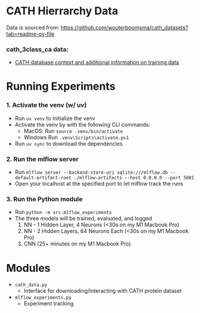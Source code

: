 # CATH Hierrarchy Data
Data is sourced from: https://github.com/wouterboomsma/cath_datasets?tab=readme-ov-file

### cath_3class_ca data:
- [CATH database context and additional information on training data](https://github.com/jairus-m/cath_classification_cnn/blob/main/src/README.md)


# Running Experiments

### 1. Activate the venv (w/ uv)
- Run `uv venv` to initialize the venv
- Activate the venv by with the following CLI commands:
    - MacOS: Run `source .venv/bin/activate`
    - Windows Run `.venv\Scripts\activate.ps1` 
- Run `uv sync` to download the dependencies

### 2. Run the mlflow server
- Run `mlflow server --backend-store-uri sqlite:///mlflow.db --default-artifact-root ./mlflow-artifacts --host 0.0.0.0 --port 5001`
- Open your localhost at the specified port to let mlflow track the runs

### 3. Run the Python module
- Run `python -m src.mlflow_experiments`
- The three models will be trained, evaluated, and logged
    1. NN - 1 Hidden Layer, 4 Neurons (<30s on my M1 Macbook Pro)
    2. NN - 2 Hidden Layers, 64 Neurons Each (<30s on my M1 Macbook Pro)
    3. CNN (25+ minutes on my M1 Macbook Pro)

# Modules
- `cath_data.py`
  - Interface for downloading/interacting with CATH protein dataset
- `mlflow_experiments.py`
  - Experiment tracking 

